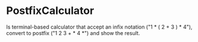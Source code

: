 # PostfixCalculator
Is terminal-based calculator that accept an infix notation ("1 * ( 2 + 3 ) * 4"), convert to postfix ("1 2 3 + * 4 *") and show the result.
